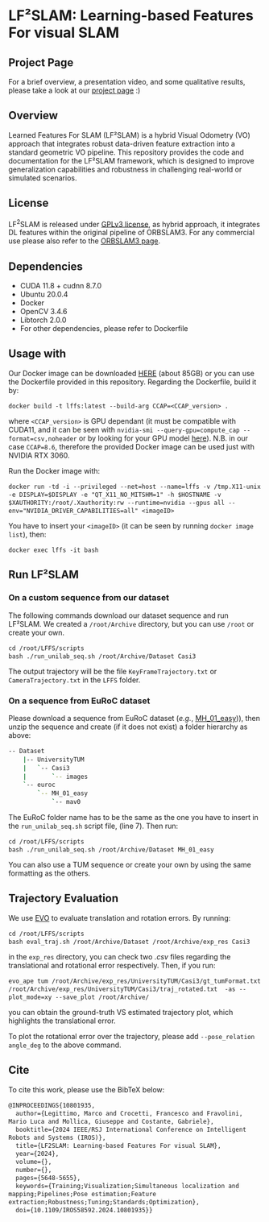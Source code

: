 # LF²SLAM: Learning-based Features For visual SLAM

## Project Page
For a brief overview, a presentation video, and some qualitative results, please take a 
look at our [project page](https://marcoleg.github.io/lf2slam/) :)


[//]: <> (<div align="center">)
[//]: <> (  <img src="./overview.png" alt="Alt text" style="max-width: 50%; height: auto;">)
[//]: <> (</div>)

## Overview
Learned Features For SLAM (LF²SLAM) is a hybrid Visual Odometry (VO) approach that integrates robust data-driven 
feature extraction into a standard geometric VO pipeline. 
This repository provides the code and documentation for the LF²SLAM framework, which is designed to improve 
generalization capabilities and robustness in challenging real-world or simulated scenarios.

## License
LF<sup>2</sup>SLAM is released under [GPLv3 license](https://github.com/isarlab-department-engineering/LFFS/LICENSE), 
as hybrid approach, it integrates DL features within the original pipeline of ORBSLAM3. 
For any commercial use please also refer to the [ORBSLAM3 page](https://github.com/UZ-SLAMLab/ORB_SLAM3).

## Dependencies
- CUDA 11.8 + cudnn 8.7.0
- Ubuntu 20.0.4
- Docker
- OpenCV 3.4.6
- Libtorch 2.0.0
- For other dependencies, please refer to Dockerfile

## Usage with 
Our Docker image can be downloaded [HERE](www.google.com) (about 85GB) or you can use the Dockerfile provided in this
repository. Regarding the Dockerfile, build it by:
```
docker build -t lffs:latest --build-arg CCAP=<CCAP_version> .
```
where ```<CCAP_version>``` is GPU dependant (it must be compatible with CUDA11, and it can be seen with 
```nvidia-smi --query-gpu=compute_cap --format=csv,noheader``` or by looking for your GPU model 
[here](https://developer.nvidia.com/cuda-gpus)).
N.B. in our case ```CCAP=8.6```, therefore the provided Docker image can be used just with NVIDIA RTX 3060.

Run the Docker image with:
```
docker run -td -i --privileged --net=host --name=lffs -v /tmp.X11-unix -e DISPLAY=$DISPLAY -e "QT_X11_NO_MITSHM=1" -h $HOSTNAME -v $XAUTHORITY:/root/.Xauthority:rw --runtime=nvidia --gpus all --env="NVIDIA_DRIVER_CAPABILITIES=all" <imageID>
```
You have to insert your ```<imageID>``` (it can be seen by running ```docker image list```), then:
```
docker exec lffs -it bash
```

## Run LF²SLAM

### On a custom sequence from our dataset
The following commands download our dataset sequence and run LF²SLAM. We created a ```/root/Archive``` directory,
but you can use ```/root``` or create your own. 
```
cd /root/LFFS/scripts
bash ./run_unilab_seq.sh /root/Archive/Dataset Casi3
```
The output trajectory will be the file
```KeyFrameTrajectory.txt``` or ```CameraTrajectory.txt``` in the ```LFFS``` folder.

### On a sequence from EuRoC dataset
Please download a sequence from EuRoC dataset (*e.g.*, [MH_01_easy](http://robotics.ethz.ch/~asl-datasets/ijrr_euroc_mav_dataset/machine_hall/MH_01_easy/MH_01_easy.zip))),
then unzip the sequence and create (if it does not exist) a folder hierarchy as above:
```bash
-- Dataset
    |-- UniversityTUM
    |   `-- Casi3
    |       `-- images
    `-- euroc
        `-- MH_01_easy
            `-- mav0
```
The EuRoC folder name has to be the same as the one you have to insert in the ```run_unilab_seq.sh``` script file,
(line 7). Then run:
```
cd /root/LFFS/scripts
bash ./run_unilab_seq.sh /root/Archive/Dataset MH_01_easy
```
You can also use a TUM sequence or create your own by using the same formatting as the others.

## Trajectory Evaluation
We use [EVO](https://github.com/MichaelGrupp/evo) to evaluate translation and rotation errors. By running:
```
cd /root/LFFS/scripts
bash eval_traj.sh /root/Archive/Dataset /root/Archive/exp_res Casi3
```
in the ```exp_res``` directory, you can check two *.csv* files regarding the translational and rotational error respectively.
Then, if you run:
```
evo_ape tum /root/Archive/exp_res/UniversityTUM/Casi3/gt_tumFormat.txt /root/Archive/exp_res/UniversityTUM/Casi3/traj_rotated.txt  -as --plot_mode=xy --save_plot /root/Archive/ 
```
you can obtain the ground-truth VS estimated trajectory plot, which highlights the translational error.

To plot the rotational error over the trajectory, please add ```--pose_relation angle_deg``` to the above command.

## Cite
To cite this work, please use the BibTeX below:

```
@INPROCEEDINGS{10801935,
  author={Legittimo, Marco and Crocetti, Francesco and Fravolini, Mario Luca and Mollica, Giuseppe and Costante, Gabriele},
  booktitle={2024 IEEE/RSJ International Conference on Intelligent Robots and Systems (IROS)}, 
  title={LF2SLAM: Learning-based Features For visual SLAM}, 
  year={2024},
  volume={},
  number={},
  pages={5648-5655},
  keywords={Training;Visualization;Simultaneous localization and mapping;Pipelines;Pose estimation;Feature extraction;Robustness;Tuning;Standards;Optimization},
  doi={10.1109/IROS58592.2024.10801935}}
```